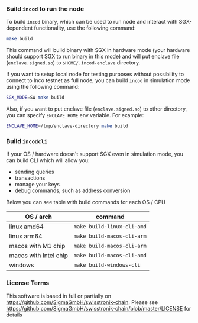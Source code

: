 ### Build `incod` to run the node

To build `incod` binary, which can be used to run node and interact with SGX-dependent functionality, use the following command:
```sh
make build
```

This command will build binary with SGX in hardware mode (your hardware should support SGX to run binary in this mode) and will put enclave file (`enclave.signed.so`) to `$HOME/.incod-enclave` directory. 

If you want to setup local node for testing purposes without possibility to connect to Inco testnet as full node, you can build `incod` in simulation mode using the following command:
```sh
SGX_MODE=SW make build
```

Also, if you want to put enclave file (`enclave.signed.so`) to other directory, you can specify `ENCLAVE_HOME` env variable. For example:
```sh
ENCLAVE_HOME=/tmp/enclave-directory make build
```
### Build `incodcli`

If your OS / hardware doesn't support SGX even in simulation mode, you can build CLI which will allow you:
- sending queries
- transactions
- manage your keys 
- debug commands, such as address conversion 

Below you can see table with build commands for each OS / CPU

| OS / arch             | command                     |
|-----------------------|-----------------------------|
| linux amd64           | `make build-linux-cli-amd`  |
| linux arm64           | `make build-macos-cli-arm`  |
| macos with M1 chip    | `make build-macos-cli-arm`  |
| macos with Intel chip | `make build-macos-cli-amd`  |
| windows               | `make build-windows-cli`    |

### License Terms
This software is based in full or partially on  https://github.com/SigmaGmbH/swisstronik-chain.
Please see https://github.com/SigmaGmbH/swisstronik-chain/blob/master/LICENSE for details
